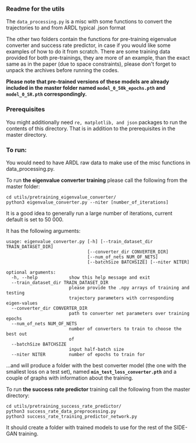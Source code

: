 ### Readme for the utils

The `data_processing.py` is a misc with some functions to convert the trajectories to and from ARDL typical .json format

The other two folders contain the functions for pre-training eigenvalue converter and success rate predictor, in case if you would like some examples of how to do it from scratch. There are some training data provided for both pre-trainings, they are more of an example, than the exact same as in the paper (due to space constraints), please don't forget to unpack the archives before running the codes.

**Please note that pre-trained versions of these models are already included in the master folder named `model_0_50k_epochs.pth` and `model_0_SR.pth` correspondingly.**


### Prerequisites
You might additionally need `re, matplotlib, and json` packages to run the contents of this directory.
That is in addition to the prerequisites in the master directory.

### To run:
You would need to have ARDL raw data to make use of the misc functions in data_processing.py.

To run **the eigenvalue converter training** please call the following from the master folder:
```
cd utils/pretraining_eigenvalue_converter/  
python3 eigenvalue_converter.py --niter [number_of_iterations]
```
It is a good idea to generally run a large number of iterations, current default is set to 50 000.

It has the following arguments:
```
usage: eigenvalue_converter.py [-h] [--train_dataset_dir TRAIN_DATASET_DIR]
                               [--converter_dir CONVERTER_DIR]
                               [--num_of_nets NUM_OF_NETS]
                               [--batchSize BATCHSIZE] [--niter NITER]

optional arguments:
  -h, --help            show this help message and exit
  --train_dataset_dir TRAIN_DATASET_DIR
                        please provide the .npy arrays of training and testing
                        trajectory parameters with corresponding eigen-values
  --converter_dir CONVERTER_DIR
                        path to converter net parameters over training epochs
  --num_of_nets NUM_OF_NETS
                        number of converters to train to choose the best out
                        of
  --batchSize BATCHSIZE
                        input half-batch size
  --niter NITER         number of epochs to train for
```
...and will produce a folder with the best converter model (the one with the smallest loss on a test set), named **`min_test_loss_converter.pth`** and a couple of graphs with information about the training. 


To run **the success rate predictor** training call the following from the master directory:
```
cd utils/pretraining_success_rate_predictor/  
python3 success_rate_data_preprocessing.py
python3 success_rate_training_predictor_network.py

```
It should create a folder with trained models to use for the rest of the SIDE-GAN training.
